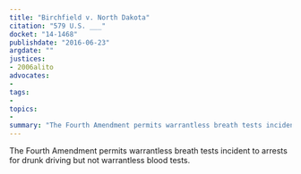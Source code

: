 ```yaml
---
title: "Birchfield v. North Dakota"
citation: "579 U.S. ___"
docket: "14-1468"
publishdate: "2016-06-23"
argdate: ""
justices:
- 2006alito
advocates:
- 
tags:
- 
topics:
- 
summary: "The Fourth Amendment permits warrantless breath tests incident to arrests for drunk driving but not warrantless blood tests."
---
```

The Fourth Amendment permits warrantless breath tests incident to arrests for drunk driving but not warrantless blood tests.

